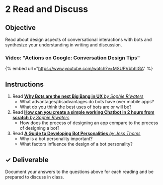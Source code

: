 # 2 Read and Discuss

## Objective

Read about design aspects of conversational interactions with bots and synthesize your understanding in writing and discussion.

### Video: "Actions on Google: Conversation Design Tips"

{% embed url="https://www.youtube.com/watch?v=MSUPVbbhIGA" %}

## Instructions

1. Read [**Why Bots are the next Big Bang in UX** _by Sophie Riwaters_](https://chatbotslife.com/why-bots-are-the-next-big-bang-in-ux-643b2e66a2a0)
   * What advantages/disadvantages do bots have over mobile apps?
   * What do you think the best uses of bots are or will be?
2. Read [**How can you create a simple working Chatbot in 2 hours from scratch** _by Sophie Riwaters_](https://blog.prototypr.io/how-can-you-create-a-simple-working-chatbot-in-2-hours-from-scratch-f92c31c7e974)
   * How does the process of designing an app compare to the process of designing a bot?
3. Read [**A Guide to Developing Bot Personalities** _by Jess Thoms_](https://marvelapp.com/blog/guide-developing-bot-personalities/)
   * Why is a bot personality important?
   * What factors influence the design of a bot personality?

## ✓ Deliverable

Document your answers to the questions above for each reading and be prepared to discuss in class.
